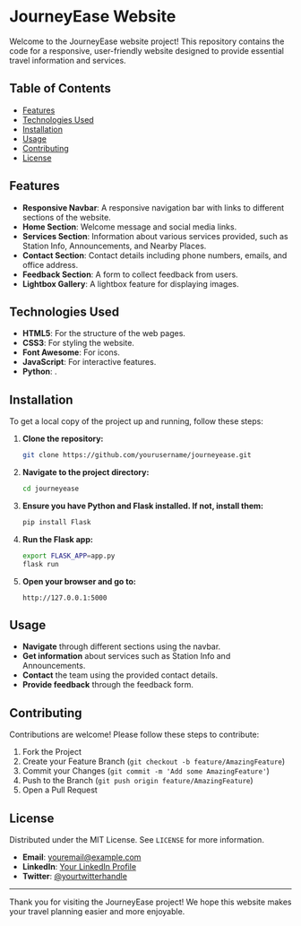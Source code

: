 # JourneyEase Website

Welcome to the JourneyEase website project! This repository contains the code for a responsive, user-friendly website designed to provide essential travel information and services. 

## Table of Contents


- [Features](#features)
- [Technologies Used](#technologies-used)
- [Installation](#installation)
- [Usage](#usage)
- [Contributing](#contributing)
- [License](#license)




## Features

- **Responsive Navbar**: A responsive navigation bar with links to different sections of the website.
- **Home Section**: Welcome message and social media links.
- **Services Section**: Information about various services provided, such as Station Info, Announcements, and Nearby Places.
- **Contact Section**: Contact details including phone numbers, emails, and office address.
- **Feedback Section**: A form to collect feedback from users.
- **Lightbox Gallery**: A lightbox feature for displaying images.

## Technologies Used

- **HTML5**: For the structure of the web pages.
- **CSS3**: For styling the website.
- **Font Awesome**: For icons.
- **JavaScript**: For interactive features.
- **Python**: .

## Installation

To get a local copy of the project up and running, follow these steps:

1. **Clone the repository:**

    ```sh
    git clone https://github.com/yourusername/journeyease.git
    ```

2. **Navigate to the project directory:**

    ```sh
    cd journeyease
    ```

3. **Ensure you have Python and Flask installed. If not, install them:**

    ```sh
    pip install Flask
    ```

4. **Run the Flask app:**

    ```sh
    export FLASK_APP=app.py
    flask run
    ```

5. **Open your browser and go to:**

    ```
    http://127.0.0.1:5000
    ```

## Usage

- **Navigate** through different sections using the navbar.
- **Get information** about services such as Station Info and Announcements.
- **Contact** the team using the provided contact details.
- **Provide feedback** through the feedback form.

## Contributing

Contributions are welcome! Please follow these steps to contribute:

1. Fork the Project
2. Create your Feature Branch (`git checkout -b feature/AmazingFeature`)
3. Commit your Changes (`git commit -m 'Add some AmazingFeature'`)
4. Push to the Branch (`git push origin feature/AmazingFeature`)
5. Open a Pull Request

## License

Distributed under the MIT License. See `LICENSE` for more information.



- **Email**: youremail@example.com
- **LinkedIn**: [Your LinkedIn Profile](https://linkedin.com/in/yourprofile)
- **Twitter**: [@yourtwitterhandle](https://twitter.com/yourtwitterhandle)

---

Thank you for visiting the JourneyEase project! We hope this website makes your travel planning easier and more enjoyable.
